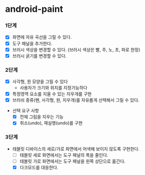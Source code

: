 # android-paint

### 1단계

- [x] 화면에 자유 곡선을 그릴 수 있다.
- [x] 도구 패널을 추가한다.
- [x] 브러시 색상을 변경할 수 있다. (브러시 색상은 빨, 주, 노, 초, 파로 한정)
- [x] 브러시 굵기를 변경할 수 있다.

### 2단계

- [x] 사각형, 원 모양을 그릴 수 있다
    - 사용자가 크기와 위치를 지정가능하다
- [x] 특정영역 요소를 지울 수 있는 지우개를 구현
- [x] 브러쉬 종류(펜, 사각형, 원, 지우개)를 자유롭게 선택해서 그릴 수 있다.

- 선택 요구 사항
    - [x] 전체 그림을 지우는 기능
    - [x] 취소(undo), 재실행(undo)를 구현

### 3단계

- 태블릿 디바이스의 세로/가로 화면에서 어색해 보이지 않도록 구현한다.
    - [ ] 태블릿 세로 화면에서는 도구 패널의 폭을 줄인다.
    - [ ] 태블릿 가로 화면에서는 도구 패널을 왼쪽 상단으로 옮긴다.
    - [x] 다크모드를 대응한다.
